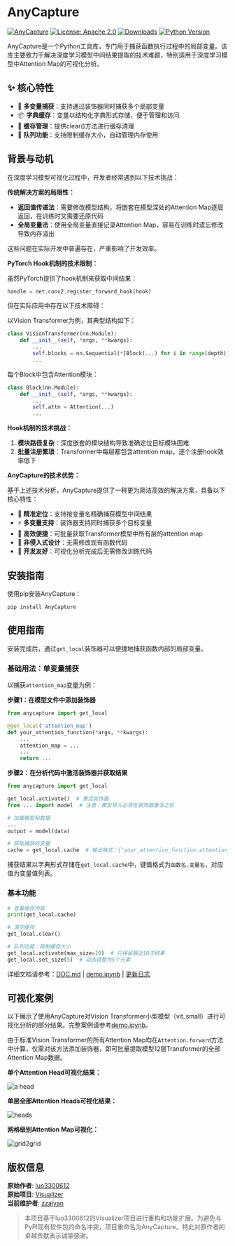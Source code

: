 # AnyCapture
[![AnyCapture](https://badge.fury.io/py/anycapture.svg)](https://badge.fury.io/py/anycapture)
[![License: Apache 2.0](https://img.shields.io/badge/License-Apache%202.0-blue.svg)](https://www.apache.org/licenses/LICENSE-2.0)
[![Downloads](https://img.shields.io/pypi/dm/anycapture.svg)](https://pypi.org/project/anycapture/)
[![Python Version](https://img.shields.io/pypi/pyversions/anycapture.svg)](https://pypi.org/project/anycapture/)

AnyCapture是一个Python工具库，专门用于捕获函数执行过程中的局部变量。该库主要致力于解决深度学习模型中间结果提取的技术难题，特别适用于深度学习模型中Attention Map的可视化分析。

## ✨ 核心特性
- 🚀 **多变量捕获**：支持通过装饰器同时捕获多个局部变量
- 📦 **字典缓存**：变量以结构化字典形式存储，便于管理和访问
- 🧹 **缓存管理**：提供clear()方法进行缓存清理
- 🔄 **队列功能**：支持限制缓存大小，自动管理内存使用

## 背景与动机
在深度学习模型可视化过程中，开发者经常遇到以下技术挑战：

**传统解决方案的局限性：**
* **返回值传递法**：需要修改模型结构，将嵌套在模型深处的Attention Map逐层返回，在训练时又需要还原代码
* **全局变量法**：使用全局变量直接记录Attention Map，容易在训练时遗忘修改导致内存溢出

这些问题在实际开发中普遍存在，严重影响了开发效率。

**PyTorch Hook机制的技术限制：**

虽然PyTorch提供了hook机制来获取中间结果：
```python
handle = net.conv2.register_forward_hook(hook)
```

但在实际应用中存在以下技术障碍：

以Vision Transformer为例，其典型结构如下：
```python
class VisionTransformer(nn.Module):
    def __init__(self, *args, **kwargs):
        ...
        self.blocks = nn.Sequential(*[Block(...) for i in range(depth)])
        ...
```

每个Block中包含Attention模块：
```python
class Block(nn.Module):
    def __init__(self, *args, **kwargs):
        ...
        self.attn = Attention(...)
        ...
```

**Hook机制的技术挑战：**
1. **模块路径复杂**：深度嵌套的模块结构导致准确定位目标模块困难
2. **批量注册繁琐**：Transformer中每层都包含attention map，逐个注册hook效率低下

**AnyCapture的技术优势：**

基于上述技术分析，AnyCapture提供了一种更为简洁高效的解决方案，具备以下核心特性：
* 🎯 **精准定位**：支持按变量名精确捕获模型中间结果
* ⚡ **多变量支持**：装饰器支持同时捕获多个目标变量
* 🚀 **高效便捷**：可批量获取Transformer模型中所有层的attention map
* 🔄 **非侵入式设计**：无需修改现有函数代码
* 🎯 **开发友好**：可视化分析完成后无需修改训练代码

## 安装指南
使用pip安装AnyCapture：

```shell
pip install AnyCapture
```

## 使用指南

安装完成后，通过`get_local`装饰器可以便捷地捕获函数内部的局部变量。

### 基础用法：单变量捕获

以捕获`attention_map`变量为例：

**步骤1：在模型文件中添加装饰器**
```python
from anycapture import get_local

@get_local('attention_map')
def your_attention_function(*args, **kwargs):
    ...
    attention_map = ... 
    ...
    return ...
```

**步骤2：在分析代码中激活装饰器并获取结果**
```python
from anycapture import get_local

get_local.activate()  # 激活装饰器
from ... import model  # 注意：模型导入必须在装饰器激活之后

# 加载模型和数据
...
output = model(data)

# 获取捕获的变量
cache = get_local.cache  # 输出格式：{'your_attention_function.attention_map': [attention_map]}
```

捕获结果以字典形式存储在`get_local.cache`中，键值格式为`函数名.变量名`，对应值为变量值列表。

### 基本功能

```python
# 查看缓存内容
print(get_local.cache)

# 清空缓存
get_local.clear()

# 队列功能：限制缓存大小
get_local.activate(max_size=10)  # 只保留最近10次结果
get_local.set_size(5)  # 动态调整为5个元素
```

详细文档请参考：[DOC.md](DOC.md) | [demo.ipynb](https://nbviewer.jupyter.org/github/zzaiyan/AnyCapture/blob/main/demo.ipynb) | [更新日志](UPDATE.md)

## 可视化案例

以下展示了使用AnyCapture对Vision Transformer小型模型（vit_small）进行可视化分析的部分结果。完整案例请参考[demo.ipynb](https://nbviewer.jupyter.org/github/zzaiyan/AnyCapture/blob/main/demo.ipynb)。

由于标准Vision Transformer的所有Attention Map均在`Attention.forward`方法中计算，仅需对该方法添加装饰器，即可批量提取模型12层Transformer的全部Attention Map数据。

**单个Attention Head可视化结果：**

![a head](assets/head.png)

**单层全部Attention Heads可视化结果：**

![heads](assets/heads.png)

**网格级别Attention Map可视化：**

![grid2grid](assets/grids.png)

## 版权信息

**原始作者**: [luo3300612](https://github.com/luo3300612)  
**原始项目**: [Visualizer](https://github.com/luo3300612/Visualizer)  
**当前维护者**: [zzaiyan](https://github.com/zzaiyan)

> 本项目基于luo3300612的Visualizer项目进行重构和功能扩展。为避免与PyPI现有软件包的命名冲突，项目重命名为AnyCapture。特此对原作者的卓越贡献表示诚挚感谢。
